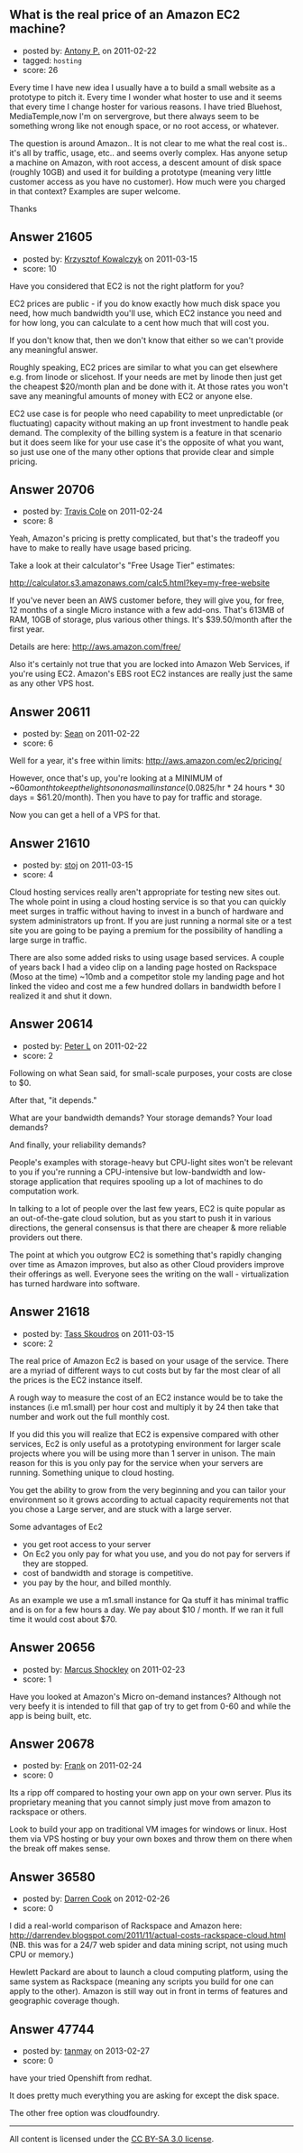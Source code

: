 ## What is the real price of an Amazon EC2 machine?

- posted by: [Antony P.](https://stackexchange.com/users/-1/7812-antony-p) on 2011-02-22
- tagged: `hosting`
- score: 26

Every time I have new idea I usually have a to build a small website as a prototype to pitch it. Every time I wonder what hoster to use and it seems that every time I change hoster for various reasons. I have tried Bluehost, MediaTemple,now I'm on servergrove, but there always seem to be something wrong like not enough space, or no root access, or whatever.

The question is around Amazon.. It is not clear to me what the real cost is.. it's all by traffic, usage, etc.. and seems overly complex. Has anyone setup a machine on Amazon, with root access, a descent amount of disk space (roughly 10GB) and used it for building a prototype (meaning very little customer access as you have no customer). How much were you charged in that context? Examples are super welcome.

Thanks


## Answer 21605

- posted by: [Krzysztof Kowalczyk](https://stackexchange.com/users/-1/3945-krzysztof-kowalczyk) on 2011-03-15
- score: 10

Have you considered that EC2 is not the right platform for you?

EC2 prices are public - if you do know exactly how much disk space you need, how much bandwidth you'll use, which EC2 instance you need and for how long, you can calculate to a cent how much that will cost you.

If you don't know that, then we don't know that either so we can't provide any meaningful answer.

Roughly speaking, EC2 prices are similar to what you can get elsewhere e.g. from linode or slicehost. If your needs are met by linode then just get the cheapest $20/month plan and be done with it. At those rates you won't save any meaningful amounts of money with EC2 or anyone else.

EC2 use case is for people who need capability to meet unpredictable (or fluctuating) capacity without making an up front investment to handle peak demand. The complexity of the billing system is a feature in that scenario but it does seem like for your use case it's the opposite of what you want, so just use one of the many other options that provide clear and simple pricing.


## Answer 20706

- posted by: [Travis Cole](https://stackexchange.com/users/-1/8041-travis-cole) on 2011-02-24
- score: 8

Yeah, Amazon's pricing is pretty complicated, but that's the tradeoff you have to make to really have usage based pricing.

Take a look at their calculator's "Free Usage Tier" estimates:

http://calculator.s3.amazonaws.com/calc5.html?key=my-free-website

If you've never been an AWS customer before, they will give you, for free, 12 months of a single Micro instance with a few add-ons. That's 613MB of RAM, 10GB of storage, plus various other things. It's $39.50/month after the first year.

Details are here:
http://aws.amazon.com/free/

Also it's certainly not true that you are locked into Amazon Web Services, if you're using EC2. Amazon's EBS root EC2 instances are really just the same as any other VPS host.




## Answer 20611

- posted by: [Sean](https://stackexchange.com/users/-1/6610-sean) on 2011-02-22
- score: 6

Well for a year, it's free within limits: http://aws.amazon.com/ec2/pricing/

However, once that's up, you're looking at a MINIMUM of ~$60 a month to keep the lights on on a small instance ($0.0825/hr * 24 hours * 30 days = $61.20/month).  Then you have to pay for traffic and storage.

Now you can get a hell of a VPS for that.


## Answer 21610

- posted by: [stoj](https://stackexchange.com/users/-1/6620-stoj) on 2011-03-15
- score: 4

Cloud hosting services really aren't appropriate for testing new sites out. The whole point in using a cloud hosting service is so that you can quickly meet surges in traffic without having to invest in a bunch of hardware and system administrators up front. If you are just running a normal site or a test site you are going to be paying a premium for the possibility of handling a large surge in traffic. 

There are also some added risks to using usage based services. A couple of years back I had a video clip on a landing page hosted on Rackspace (Moso at the time) ~10mb and a competitor stole my landing page and hot linked the video and cost me a few hundred dollars in bandwidth before I realized it and shut it down.


## Answer 20614

- posted by: [Peter L](https://stackexchange.com/users/-1/7131-peter-l) on 2011-02-22
- score: 2

Following on what Sean said, for small-scale purposes, your costs are close to $0.

After that, "it depends."

What are your bandwidth demands?  Your storage demands?  Your load demands?

And finally, your reliability demands?

People's examples with storage-heavy but CPU-light sites won't be relevant to you if you're running a CPU-intensive but low-bandwidth and low-storage application that requires spooling up a lot of machines to do computation work.

In talking to a lot of people over the last few years, EC2 is quite popular as an out-of-the-gate cloud solution, but as you start to push it in various directions, the general consensus is that there are cheaper & more reliable providers out there.

The point at which you outgrow EC2 is something that's rapidly changing over time as Amazon improves, but also as other Cloud providers improve their offerings as well.  Everyone sees the writing on the wall - virtualization has turned hardware into software.



## Answer 21618

- posted by: [Tass Skoudros](https://stackexchange.com/users/-1/8649-tass-skoudros) on 2011-03-15
- score: 2

The real price of Amazon Ec2 is based on your usage of the service. There are a myriad of different ways to cut costs but by far the most clear of all the prices is the EC2 instance itself. 

A rough way to measure the cost of an EC2 instance would be to take the instances (i.e m1.small) per hour cost and multiply it by 24 then take that number and work out the full monthly cost.

If you did this you will realize that EC2 is expensive compared with other services, Ec2 is only useful as a prototyping environment for larger scale projects where you will be using more than 1 server in unison. The main reason for this is you only pay for the service when your servers are running. Something unique to cloud hosting. 

You get the ability to grow from the very beginning and you can tailor your environment so it grows according to actual capacity requirements not that you chose a Large server, and are stuck with a large server. 


Some advantages of Ec2

 - you get root access to your server
 - On Ec2 you only pay for what you use,
   and you do not pay for servers if
   they are stopped.  
 - cost of
   bandwidth and storage is competitive.
 - you pay by the hour, and billed monthly.


As an example we use a m1.small instance for Qa stuff it has minimal traffic and is on for a few hours a day. We pay about $10 / month. If we ran it full time it would cost about $70. 








## Answer 20656

- posted by: [Marcus Shockley](https://stackexchange.com/users/-1/8007-marcus-shockley) on 2011-02-23
- score: 1

Have you looked at Amazon's Micro on-demand instances? Although not very beefy it is intended to fill that gap of try to get from 0-60 and while the app is being built, etc.


## Answer 20678

- posted by: [Frank](https://stackexchange.com/users/-1/4858-frank) on 2011-02-24
- score: 0

Its a ripp off compared to hosting your own app on your own server.  Plus its proprietary meaning that you cannot simply just move from amazon to rackspace or others. 

Look to build your app on traditional VM images for windows or linux.  Host them via VPS hosting or buy your own boxes and throw them on there when the break off makes sense. 




## Answer 36580

- posted by: [Darren Cook](https://stackexchange.com/users/-1/14258-darren-cook) on 2012-02-26
- score: 0

I did a real-world comparison of Rackspace and Amazon here: http://darrendev.blogspot.com/2011/11/actual-costs-rackspace-cloud.html   (NB. this was for a 24/7 web spider and data mining script, not using much CPU or memory.)

Hewlett Packard are about to launch a cloud computing platform, using the same system as Rackspace (meaning any scripts you build for one can apply to the other). Amazon is still way out in front in terms of features and geographic coverage though.


## Answer 47744

- posted by: [tanmay](https://stackexchange.com/users/-1/25238-tanmay) on 2013-02-27
- score: 0

have your tried Openshift from redhat.

It does pretty much everything you are asking for except the disk space.

The other free option was cloudfoundry.



---

All content is licensed under the [CC BY-SA 3.0 license](https://creativecommons.org/licenses/by-sa/3.0/).
